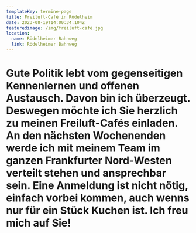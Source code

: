 ```yaml
---
templateKey: termine-page
title: Freiluft-Café in Rödelheim
date: 2023-08-19T14:00:34.104Z
featuredimage: /img/freiluft-café.jpg
location:
  name: Rödelheimer Bahnweg
  link: Rödelheimer Bahnweg
---
```

# Gute Politik lebt vom gegenseitigen Kennenlernen und offenen Austausch. Davon bin ich überzeugt. Deswegen möchte ich Sie herzlich zu meinen Freiluft-Cafés einladen. An den nächsten Wochenenden werde ich mit meinem Team im ganzen Frankfurter Nord-Westen verteilt stehen und ansprechbar sein. Eine Anmeldung ist nicht nötig, einfach vorbei kommen, auch wenns nur für ein Stück Kuchen ist. Ich freu mich auf Sie!